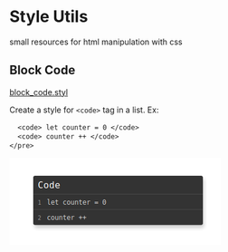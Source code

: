 # Style Utils
small resources for html manipulation with css

## Block Code
[block_code.styl](https://github.com/JaisonPeres/css-utils/blob/master/block_code.styl)

Create a style for ```<code>``` tag in a list.
 Ex: 
 ```<pre class="code">
   <code> let counter = 0 </code>
   <code> counter ++ </code>
 </pre>
 ```
 
![Example](https://github.com/JaisonPeres/Style-Utils/blob/master/Screenshot_2019-06-04%20Dashboard.png)
